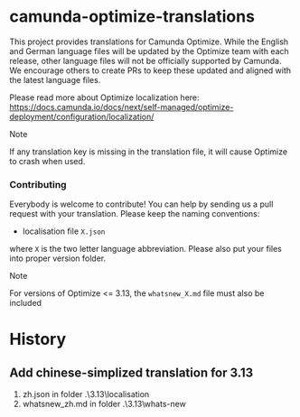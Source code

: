 # camunda-optimize-translations

This project provides translations for Camunda Optimize. While the English and German language files will be updated by the Optimize team with each release, other language files will not be officially supported by Camunda. We encourage others to create PRs to keep these updated and aligned with the latest language files.

Please read more about Optimize localization here: https://docs.camunda.io/docs/next/self-managed/optimize-deployment/configuration/localization/

> [!NOTE]
> If any translation key is missing in the translation file, it will cause Optimize to crash when used.


### Contributing

Everybody is welcome to contribute! You can help by sending us a pull request with your translation.
Please keep the naming conventions:

- localisation file `X.json`

where `X` is the two letter language abbreviation.
Please also put your files into proper version folder.

> [!NOTE]
> For versions of Optimize <= 3.13, the `whatsnew_X.md` file must also be included

# History

## Add chinese-simplized translation for 3.13

1. zh.json in folder .\3.13\localisation
2. whatsnew_zh.md in folder .\3.13\whats-new
